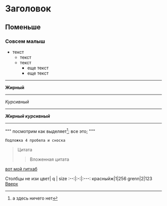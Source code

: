 # Заголовок
## Поменьше
### Совсем малыш
* текст
	* текст
	* текст
		* еще текст
		* еще текст
___
__Жирный__
___
_Курсивный_
___
___Жирный курсивный___
___
"""
посмотрим как выделяет[^1];
все это;
"""

    Подложка 4 пробела и сноска

> Цитата
>> Вложенная цитата

[вот мой гитхаб](https://github.com/RuslanYusup)

[^1]: а здесь ничего нет

Столбцы не изи
цвет| q | size
:--:|:-:|:---:
красныйж|1|256
grenn|2|123
[Вверх](#anchor)



